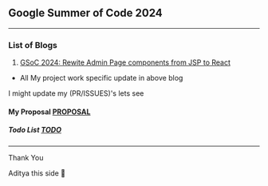 ## Google Summer of Code 2024

<hr />

### List of Blogs

1. <a href="https://talk.openelis-global.org/t/gsoc-2024-rewite-admin-page-components-from-jsp-to-react/729" target="_blank">GSoC 2024: Rewite Admin Page components from JSP to React</a>

- All My project work specific update in above blog

I might update my (PR/ISSUES)'s lets see

#### My Proposal [PROPOSAL](./proposal/proposal.pdf)

##### Todo List [TODO](./todo/todo.md)

<hr />

Thank You

Aditya this side :slightly_smiling_face:
